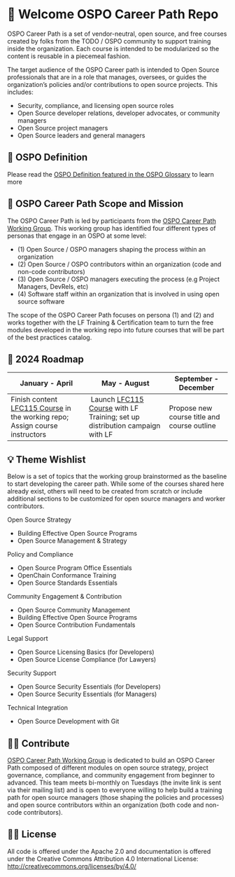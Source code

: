 # 👋 Welcome OSPO Career Path Repo

OSPO Career Path is a set of vendor-neutral, open source, and free courses created by folks from the TODO / OSPO community to support training inside the organization. Each course is intended to be modularized so the content is reusable in a piecemeal fashion.

The target audience of the OSPO Career path is intended to Open Source professionals that are in a role that manages, oversees, or guides the organization’s policies and/or contributions to open source projects. This includes:

* Security, compliance, and licensing open source roles
* Open Source developer relations, developer advocates, or community managers
* Open Source project managers
* Open Source leaders and general managers

## 📖 OSPO Definition

Please read the [OSPO Definition featured in the OSPO Glossary](https://ospoglossary.todogroup.org/ospo-definition/) to learn more


## 🧩 OSPO Career Path Scope and Mission

The OSPO Career Path is led by participants from the [OSPO Career Path Working Group](https://lists.todogroup.org/g/WG-ospo-career-path). This working group has identified four different types of personas that engage in an OSPO at some level:

* (1) Open Source / OSPO managers shaping the process within an organization
* (2) Open Source / OSPO contributors within an organization (code and non-code contributors)
* (3) Open Source / OSPO managers executing the process (e.g Project Managers, DevRels, etc)
* (4) Software staff within an organization that is involved in using open source software

The scope of the OSPO Career Path focuses on persona (1) and (2) and works together with the LF Training & Certification team to turn the free modules developed in the working repo into future courses that will be part of the best practices catalog.

## 🚀 2024 Roadmap

| January - April | May - August | September - December | 
| --- | --- | --- |
| Finish content [LFC115 Course](https://github.com/todogroup/ospo-career-path/tree/main/Contribution-and-Creation) in the working repo; Assign course instructors | Launch [LFC115 Course](https://github.com/todogroup/ospo-career-path/tree/main/Contribution-and-Creation) with LF Training; set up distribution campaign with LF | Propose new course title and course outline | 

## 💡 Theme Wishlist
Below is a set of topics that the working group brainstormed as the baseline to start developing the career path. While some of the courses shared here already exist, others will need to be created from scratch or include additional 
sections to be customized for open source managers and worker contributors.

Open Source Strategy

* Building Effective Open Source Programs
* Open Source Management & Strategy

Policy and Compliance
* Open Source Program Office Essentials
* OpenChain Conformance Training
* Open Source Standards Essentials

Community Engagement & Contribution
* Open Source Community Management
* Building Effective Open Source Programs
* Open Source Contribution Fundamentals

Legal Support
* Open Source Licensing Basics (for Developers)
* Open Source License Compliance (for Lawyers)

Security Support
* Open Source Security Essentials (for Developers)
* Open Source Security Essentials (for Managers)

Technical Integration
* Open Source Development with Git


## 🙋‍♀️ Contribute

[OSPO Career Path Working Group](https://lists.todogroup.org/g/WG-ospo-career-path) is dedicated to build an OSPO Career Path composed of different modules on open source strategy, project governance, compliance, and community engagement from beginner to advanced.
This team meets bi-monthly on Tuesdays (the invite link is sent via their mailing list) and is open to everyone willing to help build a training path for open source managers (those shaping the policies and processes) and open source contributors within an organization 
(both code and non-code contributors).

## 👩‍⚖️ License

All code is offered under the Apache 2.0 and documentation is offered under the Creative Commons Attribution 4.0 International License: http://creativecommons.org/licenses/by/4.0/
